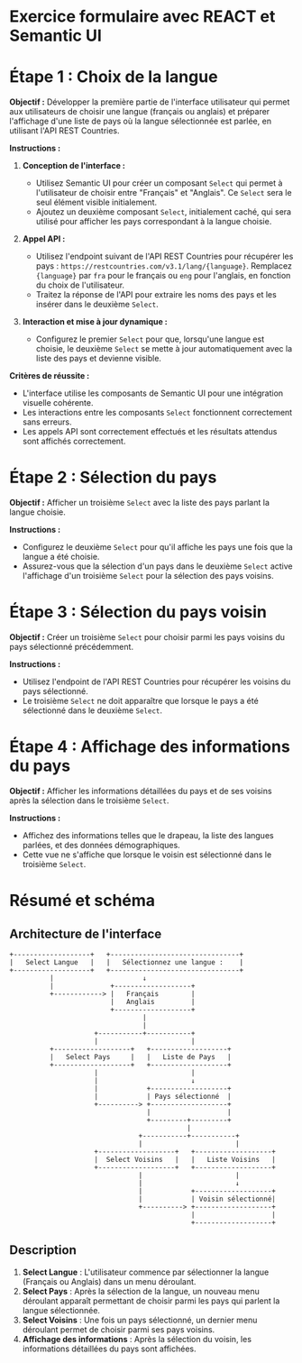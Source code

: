 # Exercice formulaire avec REACT et Semantic UI

# Étape 1 : Choix de la langue

**Objectif :** Développer la première partie de l'interface utilisateur qui permet aux utilisateurs de choisir une langue (français ou anglais) et préparer l'affichage d'une liste de pays où la langue sélectionnée est parlée, en utilisant l'API REST Countries.

**Instructions :**

1. **Conception de l'interface :**
   - Utilisez Semantic UI pour créer un composant `Select` qui permet à l'utilisateur de choisir entre "Français" et "Anglais". Ce `Select` sera le seul élément visible initialement.
   - Ajoutez un deuxième composant `Select`, initialement caché, qui sera utilisé pour afficher les pays correspondant à la langue choisie.

2. **Appel API :**
   - Utilisez l'endpoint suivant de l'API REST Countries pour récupérer les pays : `https://restcountries.com/v3.1/lang/{language}`. Remplacez `{language}` par `fra` pour le français ou `eng` pour l'anglais, en fonction du choix de l'utilisateur.
   - Traitez la réponse de l'API pour extraire les noms des pays et les insérer dans le deuxième `Select`.

3. **Interaction et mise à jour dynamique :**
   - Configurez le premier `Select` pour que, lorsqu'une langue est choisie, le deuxième `Select` se mette à jour automatiquement avec la liste des pays et devienne visible.

**Critères de réussite :**
- L'interface utilise les composants de Semantic UI pour une intégration visuelle cohérente.
- Les interactions entre les composants `Select` fonctionnent correctement sans erreurs.
- Les appels API sont correctement effectués et les résultats attendus sont affichés correctement.

# Étape 2 : Sélection du pays

**Objectif :** Afficher un troisième `Select` avec la liste des pays parlant la langue choisie.

**Instructions :**
- Configurez le deuxième `Select` pour qu'il affiche les pays une fois que la langue a été choisie.
- Assurez-vous que la sélection d'un pays dans le deuxième `Select` active l'affichage d'un troisième `Select` pour la sélection des pays voisins.

# Étape 3 : Sélection du pays voisin

**Objectif :** Créer un troisième `Select` pour choisir parmi les pays voisins du pays sélectionné précédemment.

**Instructions :**
- Utilisez l'endpoint de l'API REST Countries pour récupérer les voisins du pays sélectionné.
- Le troisième `Select` ne doit apparaître que lorsque le pays a été sélectionné dans le deuxième `Select`.

# Étape 4 : Affichage des informations du pays

**Objectif :** Afficher les informations détaillées du pays et de ses voisins après la sélection dans le troisième `Select`.

**Instructions :**
- Affichez des informations telles que le drapeau, la liste des langues parlées, et des données démographiques.
- Cette vue ne s'affiche que lorsque le voisin est sélectionné dans le troisième `Select`.

# Résumé et schéma 

## Architecture de l'interface

```
+-------------------+   +--------------------------------+
|   Select Langue   |   |   Sélectionnez une langue :    |
+-------------------+   +--------------------------------+
          |                      ↓
          |              +-------------------+
          +------------> |   Français        |
                         |   Anglais         |
                         +-------------------+
                                 |
                                 |
                     +-----------+-----------+
                     |                       |
          +-------------------+   +-------------------+
          |   Select Pays     |   |   Liste de Pays   |
          +-------------------+   +-------------------+
                     |                       |
                     |                       ↓
                     |            +-------------------+
                     |            | Pays sélectionné  |
                     +----------> +-------------------+
                                  |                   |
                                  +---------+---------+
                                            |
                                +-----------+-----------+
                                |                       |
                     +-------------------+   +-------------------+
                     |  Select Voisins   |   |   Liste Voisins   |
                     +-------------------+   +-------------------+
                                |                       |
                                |                       ↓
                                |            +-------------------+
                                |            | Voisin sélectionné|
                                +----------> +-------------------+
                                             |                   |
                                             +-------------------+
```

## Description

1. **Select Langue** : L'utilisateur commence par sélectionner la langue (Français ou Anglais) dans un menu déroulant.
2. **Select Pays** : Après la sélection de la langue, un nouveau menu déroulant apparaît permettant de choisir parmi les pays qui parlent la langue sélectionnée.
3. **Select Voisins** : Une fois un pays sélectionné, un dernier menu déroulant permet de choisir parmi ses pays voisins.
4. **Affichage des informations** : Après la sélection du voisin, les informations détaillées du pays sont affichées.
